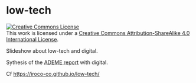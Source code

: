 # low-tech
<a rel="license" href="http://creativecommons.org/licenses/by-sa/4.0/"><img alt="Creative Commons License" style="border-width:0" src="https://i.creativecommons.org/l/by-sa/4.0/88x31.png" /></a><br />This work is licensed under a <a rel="license" href="http://creativecommons.org/licenses/by-sa/4.0/">Creative Commons Attribution-ShareAlike 4.0 International License</a>.

Slideshow about low-tech and digital.

Sythesis of the [ADEME report](https://librairie.ademe.fr/dechets-economie-circulaire/5421-demarches-low-tech.html) with digital.

Cf https://iroco-co.github.io/low-tech/
